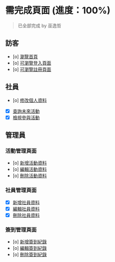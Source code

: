  

# 需完成頁面 (進度：100%) 
> 已全部完成 
> by 巫逸哲

## 訪客
- [o] [瀏覽首頁](../templates/index.html)
- [o] [可瀏覽登入頁面](./registeration/login.html)
- [o] [可瀏覽註冊頁面](./registeration/Registered.html) 

## 社員
- [o] [修改個人資料](./User/ChangeInfo.html)
- [x] [查詢未來活動](./User/Activity.html)
- [x] [檢視參與活動](./User/Activity.html)

## 管理員
### 活動管理頁面
- [o] [新增活動資料](./Admin/Activity.html)
- [o] [編輯活動資料](./Admin/Activity.html)
- [o] [刪除活動資料](./Admin/Activity.html)

### 社員管理頁面
- [x] [新增社員資料](./Admin/MemberManagement.html)
- [x] [編輯社員資料](./Admin/MemberManagement.html)
- [x] [刪除社員資料](./Admin/MemberManagement.html)

### 簽到管理頁面
- [o] [新增簽到紀錄](./Admin/CheckIn.html)
- [o] [編輯簽到紀錄](./Admin/CheckIn.html)
- [o] [刪除簽到紀錄](./Admin/CheckIn.html)